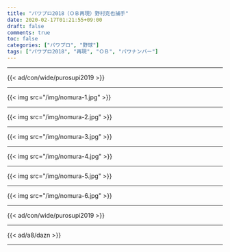 ```yaml
---
title: "パワプロ2018（ＯＢ再現）野村克也捕手"
date: 2020-02-17T01:21:55+09:00
draft: false
comments: true
toc: false
categories: ["パワプロ", "野球"]
tags: ["パワプロ2018", "再現", "ＯＢ", "パワナンバー"]
---
```


<!--more-->

---

{{< ad/con/wide/purosupi2019 >}}

---

{{< img src="/img/nomura-1.jpg" >}}

---

{{< img src="/img/nomura-2.jpg" >}}

---

{{< img src="/img/nomura-3.jpg" >}}

---

{{< img src="/img/nomura-4.jpg" >}}

---

{{< img src="/img/nomura-5.jpg" >}}

---

{{< img src="/img/nomura-6.jpg" >}}

---

{{< ad/con/wide/purosupi2019 >}}

---

{{< ad/a8/dazn >}}

---
